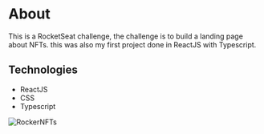# About
This is a RocketSeat challenge, the challenge is to build a landing page about NFTs. this was also my first project done in ReactJS with Typescript.

## Technologies 
- ReactJS
- CSS
- Typescript


![RockerNFTs](https://user-images.githubusercontent.com/88109070/160001855-6f1f925d-319a-4321-8c62-ba9d4f3072a8.png)
